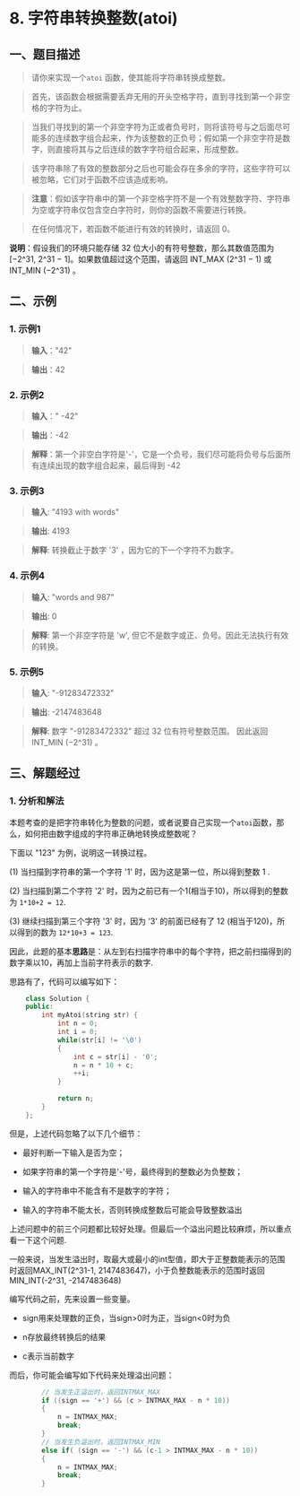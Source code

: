 # 8. 字符串转换整数(atoi)

## 一、题目描述

> 请你来实现一个`atoi` 函数，使其能将字符串转换成整数。

> 首先，该函数会根据需要丢弃无用的开头空格字符，直到寻找到第一个非空格的字符为止。

> 当我们寻找到的第一个非空字符为正或者负号时，则将该符号与之后面尽可能多的连续数字组合起来，作为该整数的正负号；假如第一个非空字符是数字，则直接将其与之后连续的数字字符组合起来，形成整数。

> 该字符串除了有效的整数部分之后也可能会存在多余的字符，这些字符可以被忽略，它们对于函数不应该造成影响。

> **注意**：假如该字符串中的第一个非空格字符不是一个有效整数字符、字符串为空或字符串仅包含空白字符时，则你的函数不需要进行转换。

> 在任何情况下，若函数不能进行有效的转换时，请返回 0。

**说明**：假设我们的环境只能存储 32 位大小的有符号整数，那么其数值范围为 [−2^31,  2^31 − 1]。如果数值超过这个范围，请返回  INT_MAX (2^31 − 1) 或 INT_MIN (−2^31) 。

## 二、示例

### 1. 示例1

> **输入**："42"

> **输出**：42

### 2. 示例2

> **输入**："   -42"

> **输出**：-42

> **解释**：第一个非空白字符是'-'，它是一个负号，我们尽可能将负号与后面所有连续出现的数字组合起来，最后得到 -42

### 3. 示例3

> **输入**: "4193 with words"

> **输出**: 4193

> **解释**: 转换截止于数字 '3' ，因为它的下一个字符不为数字。

### 4. 示例4

> **输入**: "words and 987"

> **输出**: 0

> **解释**: 第一个非空字符是 'w', 但它不是数字或正、负号。因此无法执行有效的转换。

### 5. 示例5

> **输入**: "-91283472332"

> **输出**: -2147483648

> **解释**: 数字 "-91283472332" 超过 32 位有符号整数范围。 因此返回 INT_MIN (−2^31) 。

## 三、解题经过

### 1. 分析和解法

本题考查的是把字符串转化为整数的问题，或者说要自己实现一个`atoi`函数，那么，如何把由数字组成的字符串正确地转换成整数呢？

下面以 "123" 为例，说明这一转换过程。

(1) 当扫描到字符串的第一个字符 '1' 时，因为这是第一位，所以得到整数 1 .

(2) 当扫描到第二个字符 '2' 时，因为之前已有一个1(相当于10)，所以得到的整数为 `1*10+2 = 12`.

(3) 继续扫描到第三个字符 '3' 时，因为 '3' 的前面已经有了 12 (相当于120)，所以得到的数为 `12*10+3 = 123`.

因此，此题的基本**思路**是：从左到右扫描字符串中的每个字符，把之前扫描得到的数字乘以10，再加上当前字符表示的数字.

思路有了，代码可以编写如下：

```c++
	class Solution {
	public:
	    int myAtoi(string str) {
	        int n = 0;
	        int i = 0;
	        while(str[i] != '\0')
	        {
	            int c = str[i] - '0';
	            n = n * 10 + c;
	            ++i;
	        }
	        
	        return n;
	    }
	};
```

但是，上述代码忽略了以下几个细节：

- 最好判断一下输入是否为空；

- 如果字符串的第一个字符是'-'号，最终得到的整数必为负整数；

- 输入的字符串中不能含有不是数字的字符；

- 输入的字符串不能太长，否则转换成整数后可能会导致整数溢出

上述问题中的前三个问题都比较好处理。但最后一个溢出问题比较麻烦，所以重点看一下这个问题.

一般来说，当发生溢出时，取最大或最小的int型值，即大于正整数能表示的范围时返回MAX_INT(2^31-1, 2147483647)，小于负整数能表示的范围时返回MIN_INT(-2^31, -2147483648)

编写代码之前，先来设置一些变量。

- sign用来处理数的正负，当sign>0时为正，当sign<0时为负

- n存放最终转换后的结果

- c表示当前数字

而后，你可能会编写如下代码来处理溢出问题：

```c++
        // 当发生正溢出时，返回INTMAX_MAX
        if ((sign == '+') && (c > INTMAX_MAX - n * 10))
        {
            n = INTMAX_MAX;
            break;
        }
        // 当发生负溢出时，返回INTMAX_MIN
        else if( (sign == '-') && (c-1 > INTMAX_MAX - n * 10))
        {
            n = INTMAX_MAX;
            break;
        }
```
